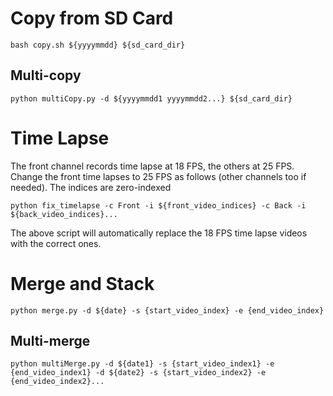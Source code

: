 # Copy from SD Card

`bash copy.sh ${yyyymmdd} ${sd_card_dir}`

## Multi-copy

`python multiCopy.py -d ${yyyymmdd1 yyyymmdd2...} ${sd_card_dir}`

# Time Lapse

The front channel records time lapse at 18 FPS, the others at 25 FPS. Change the front time lapses to 25 FPS as follows (other channels too if needed). The indices are zero-indexed

`python fix_timelapse -c Front -i ${front_video_indices} -c Back -i ${back_video_indices}...`

The above script will automatically replace the 18 FPS time lapse videos with the correct ones.

# Merge and Stack

`python merge.py -d ${date} -s {start_video_index} -e {end_video_index}`

## Multi-merge

`python multiMerge.py -d ${date1} -s {start_video_index1} -e {end_video_index1} -d ${date2} -s {start_video_index2} -e {end_video_index2}...`